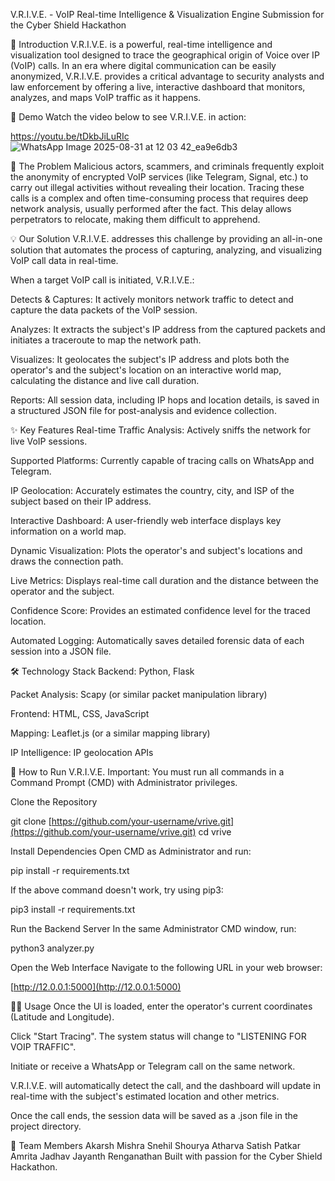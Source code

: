 V.R.I.V.E. - VoIP Real-time Intelligence & Visualization Engine
Submission for the Cyber Shield Hackathon

📖 Introduction
V.R.I.V.E. is a powerful, real-time intelligence and visualization tool designed to trace the geographical origin of Voice over IP (VoIP) calls. In an era where digital communication can be easily anonymized, V.R.I.V.E. provides a critical advantage to security analysts and law enforcement by offering a live, interactive dashboard that monitors, analyzes, and maps VoIP traffic as it happens.

🎥 Demo
Watch the video below to see V.R.I.V.E. in action:

https://youtu.be/tDkbJiLuRIc
![WhatsApp Image 2025-08-31 at 12 03 42_ea9e6db3](https://github.com/user-attachments/assets/f6bfd2a2-4d8b-4638-bd2f-58dcdc035a4d)


🎯 The Problem
Malicious actors, scammers, and criminals frequently exploit the anonymity of encrypted VoIP services (like Telegram, Signal, etc.) to carry out illegal activities without revealing their location. Tracing these calls is a complex and often time-consuming process that requires deep network analysis, usually performed after the fact. This delay allows perpetrators to relocate, making them difficult to apprehend.

💡 Our Solution
V.R.I.V.E. addresses this challenge by providing an all-in-one solution that automates the process of capturing, analyzing, and visualizing VoIP call data in real-time.

When a target VoIP call is initiated, V.R.I.V.E.:

Detects & Captures: It actively monitors network traffic to detect and capture the data packets of the VoIP session.

Analyzes: It extracts the subject's IP address from the captured packets and initiates a traceroute to map the network path.

Visualizes: It geolocates the subject's IP address and plots both the operator's and the subject's location on an interactive world map, calculating the distance and live call duration.

Reports: All session data, including IP hops and location details, is saved in a structured JSON file for post-analysis and evidence collection.

✨ Key Features
Real-time Traffic Analysis: Actively sniffs the network for live VoIP sessions.

Supported Platforms: Currently capable of tracing calls on WhatsApp and Telegram.

IP Geolocation: Accurately estimates the country, city, and ISP of the subject based on their IP address.

Interactive Dashboard: A user-friendly web interface displays key information on a world map.

Dynamic Visualization: Plots the operator's and subject's locations and draws the connection path.

Live Metrics: Displays real-time call duration and the distance between the operator and the subject.

Confidence Score: Provides an estimated confidence level for the traced location.

Automated Logging: Automatically saves detailed forensic data of each session into a JSON file.

🛠️ Technology Stack
Backend: Python, Flask

Packet Analysis: Scapy (or similar packet manipulation library)

Frontend: HTML, CSS, JavaScript

Mapping: Leaflet.js (or a similar mapping library)

IP Intelligence: IP geolocation APIs

🚀 How to Run V.R.I.V.E.
Important: You must run all commands in a Command Prompt (CMD) with Administrator privileges.

Clone the Repository

git clone [https://github.com/your-username/vrive.git](https://github.com/your-username/vrive.git)
cd vrive

Install Dependencies
Open CMD as Administrator and run:

pip install -r requirements.txt

If the above command doesn't work, try using pip3:

pip3 install -r requirements.txt

Run the Backend Server
In the same Administrator CMD window, run:

python3 analyzer.py

Open the Web Interface
Navigate to the following URL in your web browser:

[http://12.0.0.1:5000](http://12.0.0.1:5000)

🧑‍💻 Usage
Once the UI is loaded, enter the operator's current coordinates (Latitude and Longitude).

Click "Start Tracing". The system status will change to "LISTENING FOR VOIP TRAFFIC".

Initiate or receive a WhatsApp or Telegram call on the same network.

V.R.I.V.E. will automatically detect the call, and the dashboard will update in real-time with the subject's estimated location and other metrics.

Once the call ends, the session data will be saved as a .json file in the project directory.

👥 Team Members
Akarsh Mishra
Snehil Shourya 
Atharva Satish Patkar 
Amrita Jadhav 
Jayanth Renganathan 
Built with passion for the Cyber Shield Hackathon.
